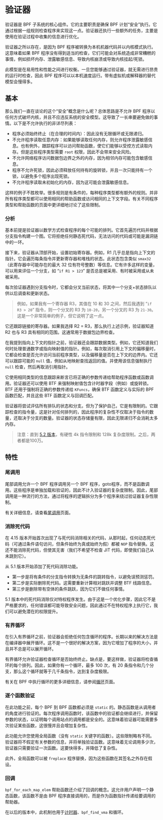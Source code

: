 # 验证器

验证器是 BPF 子系统的核心组件。它的主要职责是确保 BPF 计划“安全”执行。它通过根据一组规则检查程序来实现这一点。验证器还执行一些额外的任务，主要是使用在验证过程中收集的信息进行优化。

验证器之所以存在，是因为 BPF 程序被转换为本机机器代码并以内核模式执行。这意味着如果 BPF 程序没有得到适当的检查，它们可能会对系统造成非常糟糕的事情，例如损坏内存、泄露敏感信息、导致内核崩溃或导致内核挂起/死锁。

此模型是在易用性和性能之间进行权衡。一旦您能够通过验证器，就无需进行昂贵的运行时检查，因此 BPF 程序可以以本机速度运行。带有虚拟机或解释器的替代模型会慢得多。

## 基本

那么我们一直在谈论的这个“安全”概念是什么呢？总体思路是不允许 BPF 程序以任何方式破坏内核，并且不应违反系统的安全模型。这导致了一长串要避免做的事情。以下是不允许执行的非详尽列表：

- 程序必须始终终止（在合理的时间内）：因此没有无限循环或无限递归。
- 不允许程序读取任意内存：如果能够读取任何内存，则允许程序泄露敏感信息。也有例外，跟踪程序可以访问帮助函数，使它们能够以受控方式读取内存。但是这些程序类型需要 `root` 权限，因此不会带来安全风险。
- 不允许网络程序访问数据包边界之外的内存，因为相邻内存可能包含敏感信息。
- 程序不允许死锁，因此必须释放任何持有的旋转锁，并且一次只能持有一个锁，以避免多个程序出现死锁。
- 不允许程序读取未初始化的内存，因为这可能会泄露敏感信息。

这样的例子不胜枚举。很多规则是有条件的，每种程序类型都有额外的规则。并非所有程序类型都可以使用相同的帮助函数或访问相同的上下文字段。有关不同程序类型和帮助函数的页面中更详细地讨论了这些限制。

### 分析

基本前提是验证器以数学方式检查程序的每个可能的排列。它首先遍历代码并根据分支指令构建一个图。它将拒绝任何静态死代码，无法访问的代码或可能是漏洞链中的一环。

接下来，验证器从顶部开始，设置初始寄存器。例如，R1 几乎总是指向上下文的指针。它会遍历每条指令并更新寄存器和堆栈的状态。此状态包含类似 `smax32`（此寄存器中可能存在的最大 32 位有符号整数）等信息。它有许多这样的变量，可以用来评估一个分支，如 “`if R1 > 123`” 是否总是被采用、有时被采用或从未被采用。

每次验证器遇到分支指令时，它都会分叉当前状态，将其中一个分支+状态排队以供以后调查和更新状态。

> 例如，如果我有一个寄存器 R3，其值在 10 和 30 之间，然后我遇到 “`if R3 > 20`” 指令，则一个分叉的 R3 为 `10-20`，另一个分叉的 R3 为 `21-30`。这是一个非常简单的例子，但它说明了这一点。

它还跟踪链接的寄存器。如果我选择 R2 = R3，那么执行上述示例，验证器知道 R2 也与 R3 具有相同的范围。这通常用于数据包边界检查。

在我提到指向上下文的指针之前，验证器还会跟踪数据类型。例如，它还知道我们何时处理普通数字或指向映射值的指针。例如，每次取消引用上下文的偏移量时，它都会检查是否允许访问当前程序类型，以及偏移量是否在上下文的边界内。它还可以跟踪可能的 `null` 值，例如从地映射查找返回的值。并使用该信息强制执行 `null` 检查，然后再取消引用指针。

它使用相同类型的信息跟踪来断言已将正确的参数传递给帮助程序函数或函数调用。验证器还可以使用 BTF 来强制映射值包含计时器字段（例如）或旋转锁。BTF 还用于强制将正确的参数传递给 `KFuncs`，确保 BTF 函数定义与实际的 BPF 函数匹配，并且这些 BTF 函数定义与回调匹配。

验证器将尝试评估所有排队的状态和分支。但为了保护自己，它是有限制的。它跟踪检查的指令量，这是针对任何排列的，因此程序的复杂性不仅取决于指令的数量，还取决于分支的数量。验证器的状态存储量有限，因此无限递归不会消耗太多内存。

> 注意：直到 [5.2 版本](https://github.com/torvalds/linux/commit/c04c0d2b968ac45d6ef020316808ef6c82325a82)，有硬性 4k 指令限制和 128k 复杂度限制。之后，两者都是100万。

## 特性

### 尾调用

尾部调用允许一个 BPF 程序调用另一个 BPF 程序，goto程序，而不是函数调用。这些程序是单独加载和验证的，因此不计入验证器的复杂度限制。因此，尾部调用是一种流行的方法，通过将程序的逻辑拆分为多个程序来绕过验证器复杂性限制。

有关详细信息，请查看[尾调用](tail-calls.md)页面。

### 消除死代码

在 4.15 版本开始首次出现了与死代码消除相关的代码，从那时起，任何动态死代码（可通过条件语句访问，但条件始终为真或始终为假）都被 `NOP` 指令替换。这还不能消除死代码，但使其无害（我们不希望不检查 JIT 代码，即使我们自己从未跳到它）。

从 5.1 版本开始添加了死代码消除功能。

- 第一步是将有条件的分支指令转换为无条件的跳转指令，以避免误预测惩罚。
- 第二步是实际删除死代码。这需要重新计算相对跳跃并调整 BTF 线路信息。
- 第三步是删除带有空体的条件跳跃，因为它们不做任何事情。

5.1 版本中的死代码消除仅对特权程序发生。由于这是一个优化步骤，因此它不是严格要求的，任何错误都可能导致安全问题，因此通过不在特权程序上执行它，我们可以避免潜在的权限提升。

### 有界循环

在引入有界循环之前，验证器会拒绝任何包含循环的程序。长期以来的解决方法是在编译器中展开循环。这不是一个很好的解决方案，因为它增加了程序的大小，并且并不总是可以展开循环。

有界循环允许验证器检查循环是否始终终止。缺点是，要这样做，验证器将检查循环的每个排列。因此，如果你有一个循环，最多 100 次，有 20 条指令和几个分支，那么这个循环就等于几千条指令，达到复杂度极限。

有关在 BPF 中执行循环的更多详细信息，请参阅[循环](loops.md)页面。

### 逐个函数验证

在此功能之前，每个 BPF 到 BPF 函数都必须是 `static` 的。静态函数是从调用者的角度进行验证的。每次程序调用函数时，该函数中的验证都会继续进行，并保留参数的状态，以证明每个调用站点的调用都是安全的。这意味着验证器可能需要多次验证某些函数，这很慢并且会增加复杂性。

此功能允许您使用全局函数（没有 `static` 关键字的函数）。这些限制略有不同。验证器将不假定有关参数的信息，并将单独验证函数。这意味着无论调用多少次，验证器只需要验证一次函数。这要快得多，并降低了复杂性。

此外，全局函数可以被 `freplace` 程序替换，因为这些函数在其签名之外存在假设。

### 回调

`bpf_for_each_map_elem` 帮助函数还介绍了回调的概念。这允许用户声明一个静态函数，该函数不是由 BPF 程序直接调用的，而是作为函数指针传递给要调用的帮助器。

在以后的版本中，此机制也用于[计时器](timers.md)、`bpf_find_vma` 和循环。

